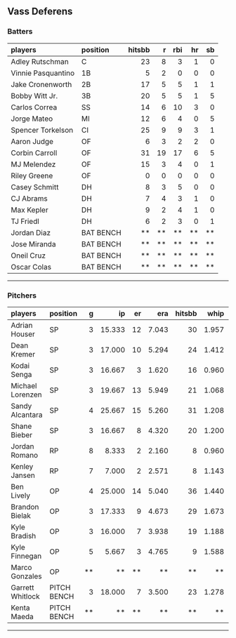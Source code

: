 ## Vass Deferens

### Batters

 
|players            |position  | hitsbb|  r| rbi| hr| sb| 
|:------------------|:---------|------:|--:|---:|--:|--:| 
|Adley Rutschman    |C         |     23|  8|   3|  1|  0| 
|Vinnie Pasquantino |1B        |      5|  2|   0|  0|  0| 
|Jake Cronenworth   |2B        |     17|  5|   5|  1|  1| 
|Bobby Witt Jr.     |3B        |     20|  5|   5|  1|  5| 
|Carlos Correa      |SS        |     14|  6|  10|  3|  0| 
|Jorge Mateo        |MI        |     12|  6|   4|  0|  5| 
|Spencer Torkelson  |CI        |     25|  9|   9|  3|  1| 
|Aaron Judge        |OF        |      6|  3|   2|  2|  0| 
|Corbin Carroll     |OF        |     31| 19|  17|  6|  5| 
|MJ Melendez        |OF        |     15|  3|   4|  0|  1| 
|Riley Greene       |OF        |      0|  0|   0|  0|  0| 
|Casey Schmitt      |DH        |      8|  3|   5|  0|  0| 
|CJ Abrams          |DH        |      7|  4|   3|  1|  0| 
|Max Kepler         |DH        |      9|  2|   4|  1|  0| 
|TJ Friedl          |DH        |      6|  2|   3|  0|  1| 
|Jordan Diaz        |BAT BENCH |     **| **|  **| **| **| 
|Jose Miranda       |BAT BENCH |     **| **|  **| **| **| 
|Oneil Cruz         |BAT BENCH |     **| **|  **| **| **| 
|Oscar Colas        |BAT BENCH |     **| **|  **| **| **| 


* * *

### Pitchers

 
|players          |position    |  g|     ip| er|   era| hitsbb|  whip| so|  w| sv| 
|:----------------|:-----------|--:|------:|--:|-----:|------:|-----:|--:|--:|--:| 
|Adrian Houser    |SP          |  3| 15.333| 12| 7.043|     30| 1.957|  9|  1|  0| 
|Dean Kremer      |SP          |  3| 17.000| 10| 5.294|     24| 1.412| 17|  2|  0| 
|Kodai Senga      |SP          |  3| 16.667|  3| 1.620|     16| 0.960| 18|  2|  0| 
|Michael Lorenzen |SP          |  3| 19.667| 13| 5.949|     21| 1.068| 12|  0|  0| 
|Sandy Alcantara  |SP          |  4| 25.667| 15| 5.260|     31| 1.208| 15|  0|  0| 
|Shane Bieber     |SP          |  3| 16.667|  8| 4.320|     20| 1.200| 15|  1|  0| 
|Jordan Romano    |RP          |  8|  8.333|  2| 2.160|      8| 0.960| 10|  0|  8| 
|Kenley Jansen    |RP          |  7|  7.000|  2| 2.571|      8| 1.143|  8|  1|  3| 
|Ben Lively       |OP          |  4| 25.000| 14| 5.040|     36| 1.440| 23|  2|  0| 
|Brandon Bielak   |OP          |  3| 17.333|  9| 4.673|     29| 1.673| 12|  2|  0| 
|Kyle Bradish     |OP          |  3| 16.000|  7| 3.938|     19| 1.188| 16|  0|  0| 
|Kyle Finnegan    |OP          |  5|  5.667|  3| 4.765|      9| 1.588|  8|  2|  0| 
|Marco Gonzales   |OP          | **|     **| **|    **|     **|    **| **| **| **| 
|Garrett Whitlock |PITCH BENCH |  3| 18.000|  7| 3.500|     23| 1.278| 18|  2|  0| 
|Kenta Maeda      |PITCH BENCH | **|     **| **|    **|     **|    **| **| **| **| 


* * *


